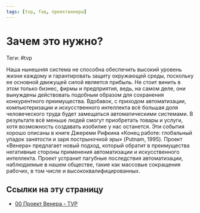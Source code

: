 ```yaml
---
tags: [tvp, faq, проектвенера]
---
```

# Зачем это нужно?

Теги: #tvp

Наша нынешняя система не способна обеспечить высокий уровень жизни каждому и гарантировать защиту окружающей среды, поскольку ее основной движущей силой является прибыль. Не стоит винить в этом только бизнес, фирмы и предприятия, ведь, на самом деле, они вынуждены действовать подобным образом для сохранения конкурентного преимущества. Вдобавок, с приходом автоматизации, компьютеризации и искусственного интеллекта всё большая доля человеческого труда будет замещаться автоматическими системами. В результате всё меньше людей смогут приобретать товары и услуги, хотя возможность создавать изобилие у нас останется. Эти события хорошо описаны в книге Джереми Рифкина «Конец работе: глобальный упадок занятости и заря пострыночной эры» (Putnam, 1995). Проект «Венера» предлагает новый подход, который обратит в преимущества негативные стороны применения автоматизации и искусственного интеллекта. Проект устранит пагубные последствия автоматизации, наблюдаемые в нашем обществе, такие как массовые сокращения рабочих, в том числе и высококвалифицированных.

## Ссылки на эту страницу

* [00 Проект Венера - TVP](00%20%D0%9F%D1%80%D0%BE%D0%B5%D0%BA%D1%82%20%D0%92%D0%B5%D0%BD%D0%B5%D1%80%D0%B0%20-%20TVP.md)


